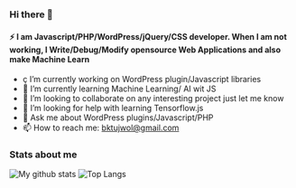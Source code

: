 ### Hi there 👋

#### ⚡ I am Javascript/PHP/WordPress/jQuery/CSS developer. When I am not working, I Write/Debug/Modify opensource Web Applications and also make Machine Learn



- ç I’m currently working on WordPress plugin/Javascript libraries
- 🌱 I’m currently learning Machine Learning/ AI wit JS
- 👯 I’m looking to collaborate on any interesting project just let me know
- 🤔 I’m looking for help with learning Tensorflow.js
- 💬 Ask me about WordPress plugins/Javascript/PHP 
- 📫 How to reach me: bktujwol@gmail.com

### Stats about me
![My github stats](https://github-readme-stats.vercel.app/api?username=ujw0l&count_private=true&show_icons=true&layout=defaultl)           ![Top Langs](https://github-readme-stats.vercel.app/api/top-langs/?username=ujw0l)







